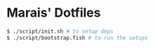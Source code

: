 # Marais' Dotfiles

```sh
$ ./script/init.sh # to setup deps
$ ./script/bootstrap.fish # to run the setups
```